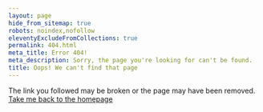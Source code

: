 ```yaml
---
layout: page
hide_from_sitemap: true
robots: noindex,nofollow
eleventyExcludeFromCollections: true
permalink: 404.html
meta_title: Error 404!
meta_description: Sorry, the page you're looking for can't be found.
title: Oops! We can't find that page
---
```


The link you followed may be broken or the page may have been removed. [Take me back to the homepage](/)
